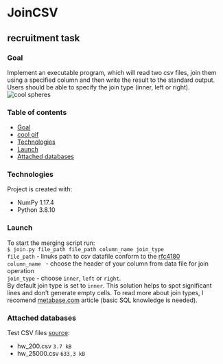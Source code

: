 # JoinCSV
## recruitment task
### Goal
Implement an executable program, which will read two csv files, join them using a specified column and then write the result to the standard output. Users should be able to specify the join type (inner, left or right).<br />
![cool spheres](https://c.tenor.com/lonETsK3tScAAAAC/pak-pak-merge.gif)

### Table of contents
- [Goal](#goal)
- [cool gif](#cool-spheres)
- [Technologies](#Technologies)
- [Launch](#Launch)
- [Attached databases](#Attached-databases)

### Technologies
Project is created with:
- NumPy 1.17.4
- Python 3.8.10

### Launch
To start the merging script run: <br /> `$ join.py file_path file_path column_name join_type` <br />
`file_path` - linuks path to csv datafile conform to the [rfc4180](https://datatracker.ietf.org/doc/html/rfc4180)<br />
`column_name ` - choose the header of your column from data file for join operation<br />
`join_type` - choose `inner`, `left` or `right`.
<br /> By default join type is set to `inner`. This solution helps to spot significant lines and don't generate empty cells. To read more about join types, I recomend [metabase.com](https://www.metabase.com/learn/sql-questions/sql-join-types) article (basic SQL knowledge is needed).

### Attached databases
Test CSV files [source](https://people.sc.fsu.edu/~jburkardt/data/csv/csv.html):
- hw_200.csv `3.7 kB`
- hw_25000.csv `633,3 kB`
